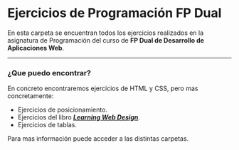 Ejercicios de Programación FP Dual
==================================

En esta carpeta se encuentran todos los ejercicios realizados en la asignatura de Programación del curso de **FP Dual de Desarrollo de Aplicaciones Web**.


---------


### ¿Que puedo encontrar?

En concreto encontraremos ejercicios de HTML y CSS, pero mas concretamente:

* Ejercicios de posicionamiento.
* Ejercicios del libro [***Learning Web Design***][1].
* Ejercicios de tablas.

Para mas información puede acceder a las distintas carpetas.


[1]:http://www.learningwebdesign.com/
